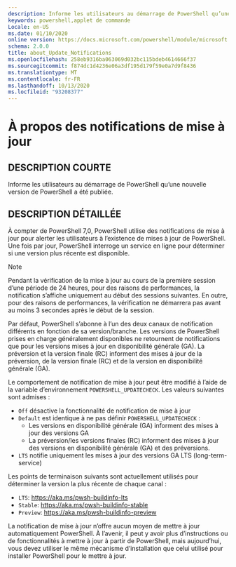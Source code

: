 ```yaml
---
description: Informe les utilisateurs au démarrage de PowerShell qu’une nouvelle version de PowerShell a été publiée.
keywords: powershell,applet de commande
Locale: en-US
ms.date: 01/10/2020
online version: https://docs.microsoft.com/powershell/module/microsoft.powershell.core/about/about_update_notifications?view=powershell-7.1&WT.mc_id=ps-gethelp
schema: 2.0.0
title: about_Update_Notifications
ms.openlocfilehash: 258eb9316ba063069d032bc115bdeb4614666f37
ms.sourcegitcommit: f874dc1d4236e06a3df195d179f59e0a7d9f8436
ms.translationtype: MT
ms.contentlocale: fr-FR
ms.lasthandoff: 10/13/2020
ms.locfileid: "93208377"
---
```

# <a name="about-update-notifications"></a>À propos des notifications de mise à jour

## <a name="short-description"></a>DESCRIPTION COURTE

Informe les utilisateurs au démarrage de PowerShell qu’une nouvelle version de PowerShell a été publiée.

## <a name="long-description"></a>DESCRIPTION DÉTAILLÉE

À compter de PowerShell 7,0, PowerShell utilise des notifications de mise à jour pour alerter les utilisateurs à l’existence de mises à jour de PowerShell. Une fois par jour, PowerShell interroge un service en ligne pour déterminer si une version plus récente est disponible.

> [!NOTE]
> Pendant la vérification de la mise à jour au cours de la première session d’une période de 24 heures, pour des raisons de performances, la notification s’affiche uniquement au début des sessions suivantes. En outre, pour des raisons de performances, la vérification ne démarrera pas avant au moins 3 secondes après le début de la session.

Par défaut, PowerShell s’abonne à l’un des deux canaux de notification différents en fonction de sa version/branche. Les versions de PowerShell prises en charge généralement disponibles ne retournent de notifications que pour les versions mises à jour en disponibilité générale (GA). La préversion et la version finale (RC) informent des mises à jour de la préversion, de la version finale (RC) et de la version en disponibilité générale (GA).

Le comportement de notification de mise à jour peut être modifié à l’aide de la variable d’environnement `POWERSHELL_UPDATECHECK`. Les valeurs suivantes sont admises :

- `Off` désactive la fonctionnalité de notification de mise à jour
- `Default` est identique à ne pas définir `POWERSHELL_UPDATECHECK` :
  - Les versions en disponibilité générale (GA) informent des mises à jour des versions GA
  - La préversion/les versions finales (RC) informent des mises à jour des versions en disponibilité générale (GA) et des préversions.
- `LTS` notifie uniquement les mises à jour des versions GA LTS (long-term-service)

Les points de terminaison suivants sont actuellement utilisés pour déterminer la version la plus récente de chaque canal :

- `LTS`: https://aka.ms/pwsh-buildinfo-lts
- `Stable`: https://aka.ms/pwsh-buildinfo-stable
- `Preview`: https://aka.ms/pwsh-buildinfo-preview

La notification de mise à jour n’offre aucun moyen de mettre à jour automatiquement PowerShell. À l’avenir, il peut y avoir plus d’instructions ou de fonctionnalités à mettre à jour à partir de PowerShell, mais aujourd’hui, vous devez utiliser le même mécanisme d’installation que celui utilisé pour installer PowerShell pour le mettre à jour.

